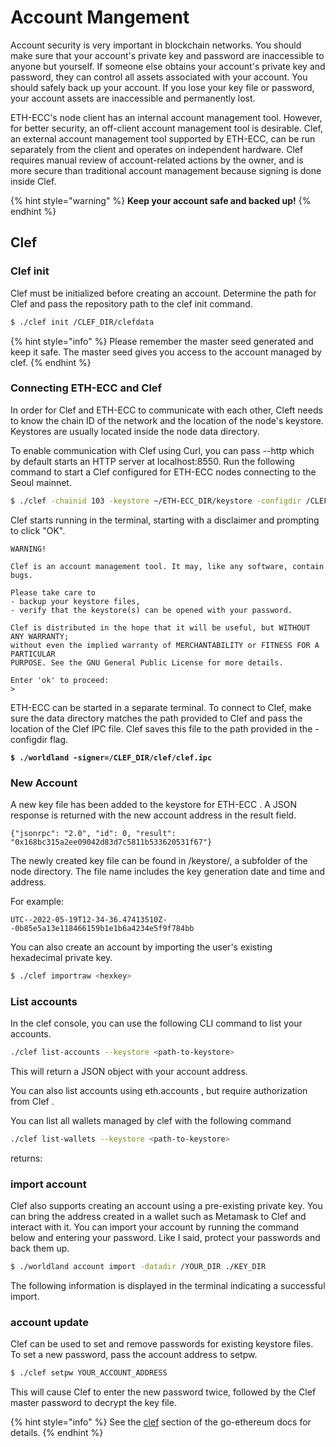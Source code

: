 # Account Mangement

Account security is very important in blockchain networks. You should make sure that your account's private key and password are inaccessible to anyone but yourself. If someone else obtains your account's private key and password, they can control all assets associated with your account. You should safely back up your account. If you lose your key file or password, your account assets are inaccessible and permanently lost.

ETH-ECC's node client has an internal account management tool. However, for better security, an off-client account management tool is desirable. Clef, an external account management tool supported by ETH-ECC, can be run separately from the client and operates on independent hardware. Clef requires manual review of account-related actions by the owner, and is more secure than traditional account management because signing is done inside Clef.

{% hint style="warning" %}
**Keep your account safe and backed up!**
{% endhint %}



## Clef

### **Clef init**

Clef must be initialized before creating an account. Determine the path for Clef and pass the repository path to the clef init command.

```sh
$ ./clef init /CLEF_DIR/clefdata
```

{% hint style="info" %}
Please remember the master seed generated and keep it safe. The master seed gives you access to the account managed by clef.
{% endhint %}



### Connecting ETH-ECC and Clef

In order for Clef and ETH-ECC to communicate with each other, Cleft needs to know the chain ID of the network and the location of the node's keystore. Keystores are usually located inside the node data directory.

To enable communication with Clef using Curl, you can pass --http which by default starts an HTTP server at localhost:8550. Run the following command to start a Clef configured for ETH-ECC nodes connecting to the Seoul mainnet.

```sh
$ ./clef -chainid 103 -keystore ~/ETH-ECC_DIR/keystore -configdir /CLEF_DIR/clef --http
```



Clef starts running in the terminal, starting with a disclaimer and prompting to click "OK".

```
WARNING!

Clef is an account management tool. It may, like any software, contain bugs.

Please take care to
- backup your keystore files,
- verify that the keystore(s) can be opened with your password.

Clef is distributed in the hope that it will be useful, but WITHOUT ANY WARRANTY;
without even the implied warranty of MERCHANTABILITY or FITNESS FOR A PARTICULAR
PURPOSE. See the GNU General Public License for more details.

Enter 'ok' to proceed:
>
```

ETH-ECC can be started in a separate terminal. To connect to Clef, make sure the data directory matches the path provided to Clef and pass the location of the Clef IPC file. Clef saves this file to the path provided in the -configdir flag.

<pre class="language-sh"><code class="lang-sh"><strong>$ ./worldland -signer=/CLEF_DIR/clef/clef.ipc
</strong></code></pre>

### **New Account** <a href="#interacting-with-clef" id="interacting-with-clef"></a>

A new key file has been added to the keystore for ETH-ECC . A JSON response is returned with the new account address in the result field.

```
{"jsonrpc": "2.0", "id": 0, "result": "0x168bc315a2ee09042d83d7c5811b533620531f67"}
```



The newly created key file can be found in /keystore/, a subfolder of the node directory. The file name includes the key generation date and time and address.&#x20;

For example:

```
UTC--2022-05-19T12-34-36.47413510Z--0b85e5a13e118466159b1e1b6a4234e5f9f784bb
```

You can also create an account by importing the user's existing hexadecimal private key.

```sh
$ ./clef importraw <hexkey>
```



### List accounts

In the clef console, you can use the following CLI command to list your accounts.

```sh
./clef list-accounts --keystore <path-to-keystore>
```

This will return a JSON object with your account address.

You can also list accounts using eth.accounts , but require authorization from Clef .

You can list all wallets managed by clef with the following command

```sh
./clef list-wallets --keystore <path-to-keystore>
```

returns:



### import account

Clef also supports creating an account using a pre-existing private key. You can bring the address created in a wallet such as Metamask to Clef and interact with it. You can import your account by running the command below and entering your password. Like I said, protect your passwords and back them up.

```sh
$ ./worldland account import -datadir /YOUR_DIR ./KEY_DIR
```

The following information is displayed in the terminal indicating a successful import.



### account update

Clef can be used to set and remove passwords for existing keystore files. To set a new password, pass the account address to setpw.

```sh
$ ./clef setpw YOUR_ACCOUNT_ADDRESS
```

This will cause Clef to enter the new password twice, followed by the Clef master password to decrypt the key file.



{% hint style="info" %}
See the [clef](https://geth.ethereum.org/docs/tools/clef/introduction) section of the go-ethereum docs for details.
{% endhint %}

